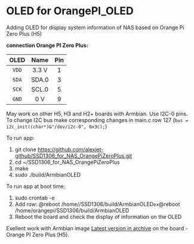 # OLED for OrangePI_OLED
Adding OLED for display system information of NAS based on Orange Pi Zero Plus (H5)

**connection Orange PI Zero Plus:**

| OLED |    Name   |  Pin  |
|:----:|:---------:|:-----:|
|`VDD` |    3.3 V  |   1   |
|`SDA` |   SDA.0   |   3   |
|`SCK` |   SCL.0   |   5   |
|`GND` |    0 V    |   9   |

May work on other H5, H3 and H2+ boards with Armbian.
Use I2C-0 pins. To change I2C bus make corresponding changes in main.c row 127 (`bus = i2c_init((char*)&"/dev/i2c-0", 0x3c);`)

To run app:
1. git clone https://github.com/alexjet-github/SSD1306_for_NAS_OrangePiZeroPlus.git
2. cd ~/SSD1306_for_NAS_OrangePiZeroPlus
3. make
4. sudo ./build/ArmbianOLED

To run app at boot time:
1. sudo crontab -e
2. Add row: @reboot /home/<your username here>/SSD1306/build/ArmbianOLED` ex `@reboot /home/orangepi/SSD1306/build/ArmbianOLED
3. Reboot the board and check the display of information on the OLED

Exellent work with Armbian image [Latest version in archive](https://k-space.ee.armbian.com/archive/orangepizeroplus/archive/) on the board - Orange PI Zero Plus (H5).
